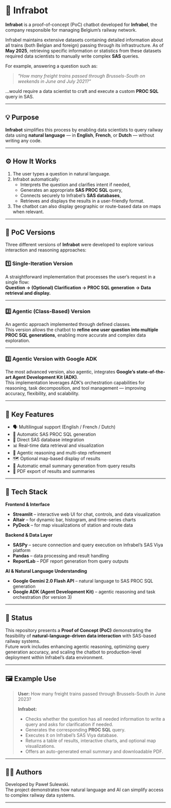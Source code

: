 # 🚆 Infrabot

**Infrabot** is a proof-of-concept (PoC) chatbot developed for **Infrabel**, the company responsible for managing Belgium’s railway network.  

Infrabel maintains extensive datasets containing detailed information about all trains (both Belgian and foreign) passing through its infrastructure. As of **May 2025**, retrieving specific information or statistics from these datasets required data scientists to manually write complex **SAS** queries.  

For example, answering a question such as:  
> *"How many freight trains passed through Brussels-South on weekends in June and July 2021?"*  

…would require a data scientist to craft and execute a custom **PROC SQL** query in SAS.

---

## 💡 Purpose

**Infrabot** simplifies this process by enabling data scientists to query railway data using **natural language** — in **English**, **French**, or **Dutch** — without writing any code.

---

## ⚙️ How It Works

1. The user types a question in natural language.  
2. Infrabot automatically:
   - Interprets the question and clarifies intent if needed,  
   - Generates an appropriate **SAS PROC SQL** query,  
   - Connects securely to Infrabel’s **SAS databases**,  
   - Retrieves and displays the results in a user-friendly format.  
3. The chatbot can also display geographic or route-based data on maps when relevant.

---

## 🧩 PoC Versions

Three different versions of **Infrabot** were developed to explore various interaction and reasoning approaches:

### **1️⃣ Single-Iteration Version**
A straightforward implementation that processes the user’s request in a single flow:  
**Question → (Optional) Clarification → PROC SQL generation → Data retrieval and display.**

---

### **2️⃣ Agentic (Class-Based) Version**
An agentic approach implemented through defined classes.  
This version allows the chatbot to **refine one user question into multiple PROC SQL generations**, enabling more accurate and complex data exploration.

---

### **3️⃣ Agentic Version with Google ADK**
The most advanced version, also agentic, integrates **Google’s state-of-the-art Agent Development Kit (ADK)**.  
This implementation leverages ADK’s orchestration capabilities for reasoning, task decomposition, and tool management — improving accuracy, flexibility, and scalability.

---

## 🚀 Key Features

- 🗣️ Multilingual support (English / French / Dutch)  
- 🤖 Automatic SAS PROC SQL generation  
- 🔗 Direct SAS database integration  
- 📊 Real-time data retrieval and visualization  
- 🧠 Agentic reasoning and multi-step refinement  
- 🗺️ Optional map-based display of results  
- 📧 Automatic email summary generation from query results  
- 📄 PDF export of results and summaries  

---

## 🧱 Tech Stack

**Frontend & Interface**
- **Streamlit** – interactive web UI for chat, controls, and data visualization  
- **Altair** – for dynamic bar, histogram, and time-series charts  
- **PyDeck** – for map visualizations of station and route data  

**Backend & Data Layer**
- **SASPy** – secure connection and query execution on Infrabel’s SAS Viya platform  
- **Pandas** – data processing and result handling  
- **ReportLab** – PDF report generation from query outputs  

**AI & Natural Language Understanding**
- **Google Gemini 2.0 Flash API** – natural language to SAS PROC SQL generation  
- **Google ADK (Agent Development Kit)** – agentic reasoning and task orchestration (for version 3)

---

## 📍 Status

This repository presents a **Proof of Concept (PoC)** demonstrating the feasibility of **natural-language-driven data interaction** with SAS-based railway systems.  
Future work includes enhancing agentic reasoning, optimizing query generation accuracy, and scaling the chatbot to production-level deployment within Infrabel’s data environment.

---

## 🖼️ Example Use

> **User:** How many freight trains passed through Brussels-South in June 2023?  
>  
> **Infrabot:**
> - Checks whether the question has all needed information to write a query and asks for clarification if needed.
> - Generates the corresponding **PROC SQL** query.  
> - Executes it on Infrabel’s SAS Viya database.  
> - Returns a table of results, interactive charts, and optional map visualizations.  
> - Offers an auto-generated email summary and downloadable PDF.

---

## 🧑‍💻 Authors

Developed by Paweł Sulewski.  
The project demonstrates how natural language and AI can simplify access to complex railway data systems.

---
